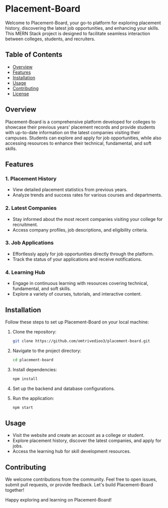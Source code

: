# Placement-Board

Welcome to Placement-Board, your go-to platform for exploring placement history, discovering the latest job opportunities, and enhancing your skills. This MERN Stack project is designed to facilitate seamless interaction between colleges, students, and recruiters.

## Table of Contents

- [Overview](#overview)
- [Features](#features)
- [Installation](#installation)
- [Usage](#usage)
- [Contributing](#contributing)
- [License](#license)

## Overview

Placement-Board is a comprehensive platform developed for colleges to showcase their previous years' placement records and provide students with up-to-date information on the latest companies visiting their campuses. Students can explore and apply for job opportunities, while also accessing resources to enhance their technical, fundamental, and soft skills.

## Features

### 1. Placement History
   - View detailed placement statistics from previous years.
   - Analyze trends and success rates for various courses and departments.

### 2. Latest Companies
   - Stay informed about the most recent companies visiting your college for recruitment.
   - Access company profiles, job descriptions, and eligibility criteria.

### 3. Job Applications
   - Effortlessly apply for job opportunities directly through the platform.
   - Track the status of your applications and receive notifications.

### 4. Learning Hub
   - Engage in continuous learning with resources covering technical, fundamental, and soft skills.
   - Explore a variety of courses, tutorials, and interactive content.

## Installation

Follow these steps to set up Placement-Board on your local machine:

1. Clone the repository:
   ```bash
   git clone https://github.com/omtrivedioo3/placement-board.git
   ```

2. Navigate to the project directory:
   ```bash
   cd placement-board
   ```

3. Install dependencies:
   ```bash
   npm install
   ```

4. Set up the backend and database configurations.

5. Run the application:
   ```bash
   npm start
   ```

## Usage

- Visit the website and create an account as a college or student.
- Explore placement history, discover the latest companies, and apply for jobs.
- Access the learning hub for skill development resources.

## Contributing

We welcome contributions from the community. Feel free to open issues, submit pull requests, or provide feedback. Let's build Placement-Board together!


Happy exploring and learning on Placement-Board!
